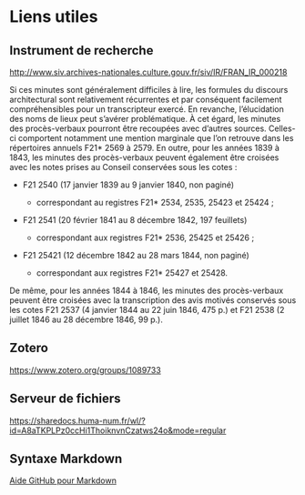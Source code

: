 # Liens utiles

## Instrument de recherche

http://www.siv.archives-nationales.culture.gouv.fr/siv/IR/FRAN_IR_000218

Si ces minutes sont généralement difficiles à lire, les formules du discours architectural sont relativement récurrentes et par conséquent facilement compréhensibles pour un transcripteur exercé. En revanche, l’élucidation des noms de lieux peut s’avérer problématique. À cet égard, les minutes des procès-verbaux pourront être recoupées avec d’autres sources. Celles-ci comportent notamment une mention marginale que l’on retrouve dans les répertoires annuels F21* 2569 à 2579. 
En outre, pour les années 1839 à 1843, les minutes des procès-verbaux peuvent également être croisées avec les notes prises au Conseil conservées sous les cotes :
- F21 2540 (17 janvier 1839 au 9 janvier 1840, non paginé) 
  - correspondant au registres F21* 2534, 2535, 25423 et 25424 ; 

- F21 2541 (20 février 1841 au 8 décembre 1842, 197 feuillets) 
  - correspondant aux registres F21* 2536, 25425 et 25426 ; 

- F21 25421 (12 décembre 1842 au 28 mars 1844, non paginé) 
  - correspondant aux registres F21* 25427 et 25428. 

De même, pour les années 1844 à 1846, les minutes des procès-verbaux peuvent être croisées avec la transcription des avis motivés conservés sous les cotes F21 2537 (4 janvier 1844 au 22 juin 1846, 475 p.) et F21 2538 (2 juillet 1846 au 28 décembre 1846, 99 p.).

## Zotero

https://www.zotero.org/groups/1089733

## Serveur de fichiers

https://sharedocs.huma-num.fr/wl/?id=A8aTKPLPz0ccHi1ThoiknvnCzatws24o&mode=regular

## Syntaxe Markdown

[Aide GitHub pour Markdown](https://help.github.com/articles/basic-writing-and-formatting-syntax/)
